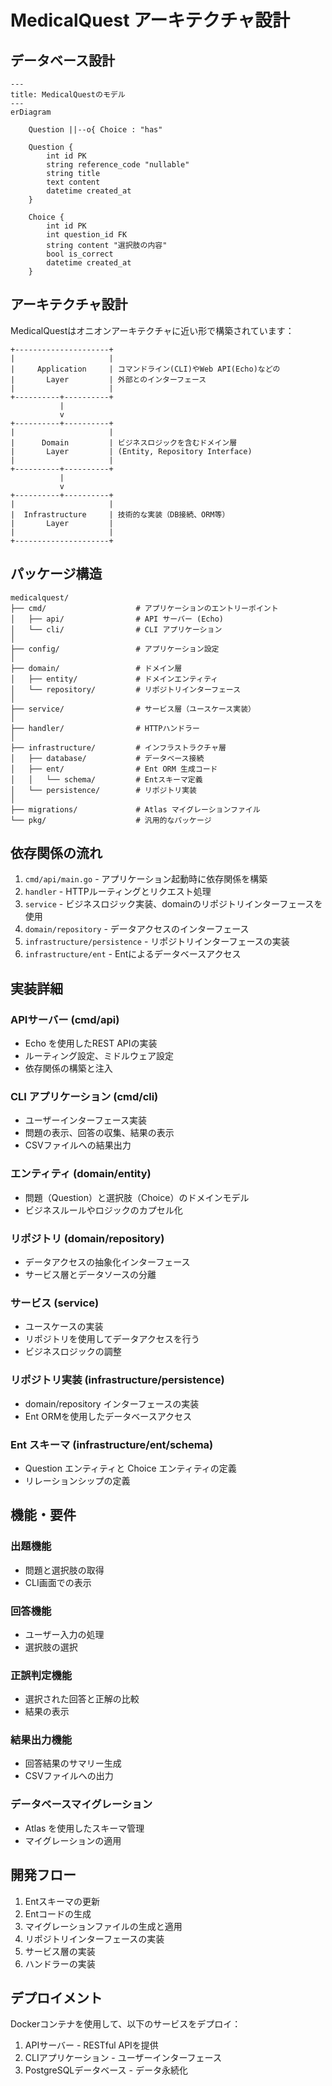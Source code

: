# MedicalQuest アーキテクチャ設計

## データベース設計

```mermaid
---
title: MedicalQuestのモデル
---
erDiagram
    
    Question ||--o{ Choice : "has"
    
    Question {
        int id PK
        string reference_code "nullable"
        string title
        text content
        datetime created_at
    }
    
    Choice {
        int id PK
        int question_id FK
        string content "選択肢の内容"
        bool is_correct
        datetime created_at
    }
```

## アーキテクチャ設計

MedicalQuestはオニオンアーキテクチャに近い形で構築されています：

```
+---------------------+
|                     |
|     Application     | コマンドライン(CLI)やWeb API(Echo)などの
|       Layer         | 外部とのインターフェース
|                     |
+----------+----------+
           |
           v
+----------+----------+
|                     |
|      Domain         | ビジネスロジックを含むドメイン層
|       Layer         | (Entity, Repository Interface)
|                     |
+----------+----------+
           |
           v
+----------+----------+
|                     |
|  Infrastructure     | 技術的な実装（DB接続、ORM等）
|       Layer         |
|                     |
+---------------------+
```

## パッケージ構造

```
medicalquest/
├── cmd/                    # アプリケーションのエントリーポイント
│   ├── api/                # API サーバー (Echo)
│   └── cli/                # CLI アプリケーション
│
├── config/                 # アプリケーション設定
│
├── domain/                 # ドメイン層
│   ├── entity/             # ドメインエンティティ
│   └── repository/         # リポジトリインターフェース
│
├── service/                # サービス層（ユースケース実装）
│
├── handler/                # HTTPハンドラー
│
├── infrastructure/         # インフラストラクチャ層
│   ├── database/           # データベース接続
│   ├── ent/                # Ent ORM 生成コード
│   │   └── schema/         # Entスキーマ定義
│   └── persistence/        # リポジトリ実装
│
├── migrations/             # Atlas マイグレーションファイル
└── pkg/                    # 汎用的なパッケージ
```

## 依存関係の流れ

1. `cmd/api/main.go` - アプリケーション起動時に依存関係を構築
2. `handler` - HTTPルーティングとリクエスト処理
3. `service` - ビジネスロジック実装、domainのリポジトリインターフェースを使用
4. `domain/repository` - データアクセスのインターフェース
5. `infrastructure/persistence` - リポジトリインターフェースの実装
6. `infrastructure/ent` - Entによるデータベースアクセス

## 実装詳細

### APIサーバー (cmd/api)

- Echo を使用したREST APIの実装
- ルーティング設定、ミドルウェア設定
- 依存関係の構築と注入

### CLI アプリケーション (cmd/cli)

- ユーザーインターフェース実装
- 問題の表示、回答の収集、結果の表示
- CSVファイルへの結果出力

### エンティティ (domain/entity)

- 問題（Question）と選択肢（Choice）のドメインモデル
- ビジネスルールやロジックのカプセル化

### リポジトリ (domain/repository)

- データアクセスの抽象化インターフェース
- サービス層とデータソースの分離

### サービス (service)

- ユースケースの実装
- リポジトリを使用してデータアクセスを行う
- ビジネスロジックの調整

### リポジトリ実装 (infrastructure/persistence)

- domain/repository インターフェースの実装
- Ent ORMを使用したデータベースアクセス

### Ent スキーマ (infrastructure/ent/schema)

- Question エンティティと Choice エンティティの定義
- リレーションシップの定義

## 機能・要件

### 出題機能
- 問題と選択肢の取得
- CLI画面での表示

### 回答機能
- ユーザー入力の処理
- 選択肢の選択

### 正誤判定機能
- 選択された回答と正解の比較
- 結果の表示

### 結果出力機能
- 回答結果のサマリー生成
- CSVファイルへの出力

### データベースマイグレーション
- Atlas を使用したスキーマ管理
- マイグレーションの適用

## 開発フロー

1. Entスキーマの更新
2. Entコードの生成
3. マイグレーションファイルの生成と適用
4. リポジトリインターフェースの実装
5. サービス層の実装
6. ハンドラーの実装

## デプロイメント

Dockerコンテナを使用して、以下のサービスをデプロイ：

1. APIサーバー - RESTful APIを提供
2. CLIアプリケーション - ユーザーインターフェース
3. PostgreSQLデータベース - データ永続化